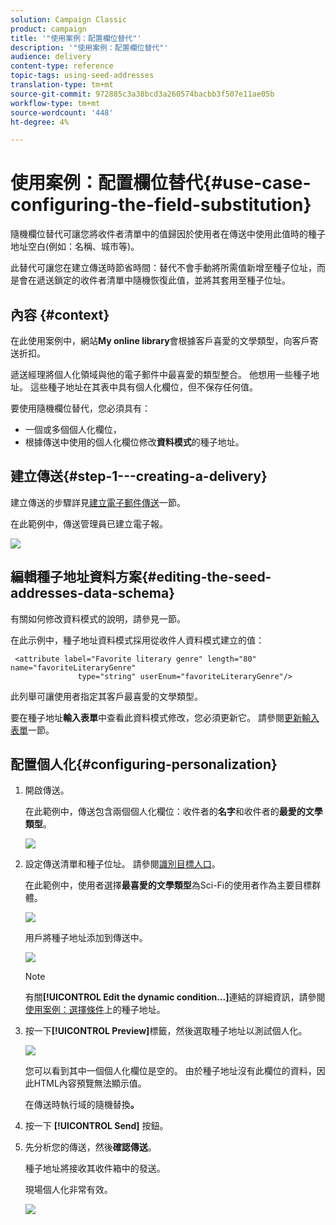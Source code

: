 ```yaml
---
solution: Campaign Classic
product: campaign
title: '"使用案例：配置欄位替代"'
description: '"使用案例：配置欄位替代"'
audience: delivery
content-type: reference
topic-tags: using-seed-addresses
translation-type: tm+mt
source-git-commit: 972885c3a38bcd3a260574bacbb3f507e11ae05b
workflow-type: tm+mt
source-wordcount: '448'
ht-degree: 4%

---
```



# 使用案例：配置欄位替代{#use-case-configuring-the-field-substitution}

隨機欄位替代可讓您將收件者清單中的值歸因於使用者在傳送中使用此值時的種子地址空白(例如：名稱、城市等)。

此替代可讓您在建立傳送時節省時間：替代不會手動將所需值新增至種子位址，而是會在遞送鎖定的收件者清單中隨機恢復此值，並將其套用至種子位址。

## 內容 {#context}

在此使用案例中，網站&#x200B;**My online library**&#x200B;會根據客戶喜愛的文學類型，向客戶寄送折扣。

遞送經理將個人化領域與他的電子郵件中最喜愛的類型整合。 他想用一些種子地址。 這些種子地址在其表中具有個人化欄位，但不保存任何值。

要使用隨機欄位替代，您必須具有：

* 一個或多個個人化欄位，
* 根據傳送中使用的個人化欄位修改&#x200B;**資料模式**&#x200B;的種子地址。

## 建立傳送{#step-1---creating-a-delivery}

建立傳送的步驟詳見[建立電子郵件傳送](../../delivery/using/creating-an-email-delivery.md)一節。

在此範例中，傳送管理員已建立電子報。

![](assets/dlv_seeds_usecase_24.png)

## 編輯種子地址資料方案{#editing-the-seed-addresses-data-schema}

有關如何修改資料模式的說明，請參見一節。

在此示例中，種子地址資料模式採用從收件人資料模式建立的值：

```
 <attribute label="Favorite literary genre" length="80" name="favoriteLiteraryGenre"
               type="string" userEnum="favoriteLiteraryGenre"/>
```

此列舉可讓使用者指定其客戶最喜愛的文學類型。

要在種子地址&#x200B;**輸入表單**&#x200B;中查看此資料模式修改，您必須更新它。 請參閱[更新輸入表單](../../delivery/using/use-case--selecting-seed-addresses-on-criteria.md#updating-the-input-form)一節。

## 配置個人化{#configuring-personalization}

1. 開啟傳送。

   在此範例中，傳送包含兩個個人化欄位：收件者的&#x200B;**名字**&#x200B;和收件者的&#x200B;**最愛的文學類型**。

   ![](assets/dlv_seeds_usecase_25.png)

1. 設定傳送清單和種子位址。 請參閱[識別目標人口](../../delivery/using/steps-defining-the-target-population.md)。

   在此範例中，使用者選擇&#x200B;**最喜愛的文學類型**&#x200B;為Sci-Fi的使用者作為主要目標群體。

   ![](assets/dlv_seeds_usecase_26.png)

   用戶將種子地址添加到傳送中。

   ![](assets/dlv_seeds_usecase_27.png)

   >[!NOTE]
   >
   >有關&#x200B;**[!UICONTROL Edit the dynamic condition...]**&#x200B;連結的詳細資訊，請參閱[使用案例：選擇條件](../../delivery/using/use-case--selecting-seed-addresses-on-criteria.md)上的種子地址。

1. 按一下&#x200B;**[!UICONTROL Preview]**&#x200B;標籤，然後選取種子地址以測試個人化。

   ![](assets/dlv_seeds_usecase_28.png)

   您可以看到其中一個個人化欄位是空的。 由於種子地址沒有此欄位的資料，因此HTML內容預覽無法顯示值。

   在傳送時執行域的隨機替換&#x200B;**。**

1. 按一下 **[!UICONTROL Send]** 按鈕。
1. 先分析您的傳送，然後&#x200B;**確認傳送**。

   種子地址將接收其收件箱中的發送。

   現場個人化非常有效。

   ![](assets/dlv_seeds_usecase_08.png)
